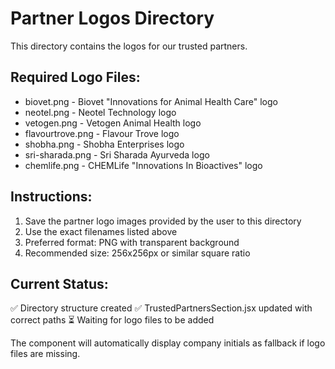 # Partner Logos Directory

This directory contains the logos for our trusted partners.

## Required Logo Files:

- biovet.png - Biovet "Innovations for Animal Health Care" logo
- neotel.png - Neotel Technology logo
- vetogen.png - Vetogen Animal Health logo
- flavourtrove.png - Flavour Trove logo
- shobha.png - Shobha Enterprises logo
- sri-sharada.png - Sri Sharada Ayurveda logo
- chemlife.png - CHEMLife "Innovations In Bioactives" logo

## Instructions:

1. Save the partner logo images provided by the user to this directory
2. Use the exact filenames listed above
3. Preferred format: PNG with transparent background
4. Recommended size: 256x256px or similar square ratio

## Current Status:

✅ Directory structure created
✅ TrustedPartnersSection.jsx updated with correct paths
⏳ Waiting for logo files to be added

The component will automatically display company initials as fallback if logo files are missing.
